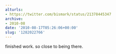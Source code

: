 ```yaml
---
alturls:
- https://twitter.com/bismark/status/21378445347
archive:
- 2010-08
date: '2010-08-17T05:26:06+00:00'
slug: '1282022766'
---
```


finished work. so close to being there.

